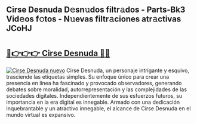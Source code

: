 ## Cirse Desnuda D𝚎sn𝚞dos filtr𝚊dos - Parts-Bk3 Vid𝚎os f𝚘tos - N𝚞evas filtr𝚊ciones atr𝚊ctivas JCoHJ

# <h2><a href="http://mb4w0ia.tromn.icu/?c=Cirse+Desnuda">🔗👉👉👉 Cirse Desnuda 🔗🔗</a></h2>

[![Cirse Desnuda nuevo](https://i.imgur.com/pEAQMta.gif)](http://mb4w0ia.tromn.icu/?c=Cirse+Desnuda)
Cirse Desnuda, un personaje intrigante y esquivo, trasciende las etiquetas simples. Su enfoque único para crear una presencia en línea ha fascinado y provocado observadores, generando debates sobre moralidad, autorrepresentación y las complejidades de las sociedades digitales. Independientemente de sus esfuerzos futuros, su importancia en la era digital es innegable. Armado con una dedicación inquebrantable y un atractivo innegable, el alcance de Cirse Desnuda en el mundo virtual es expansivo.
